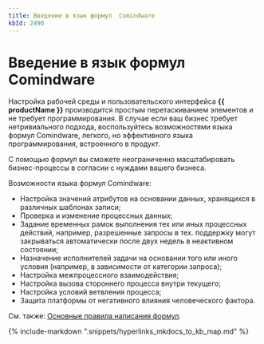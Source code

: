 ```yaml
---
title: Введение в язык формул  Comindware
kbId: 2490
---
```


# Введение в язык формул Comindware

Настройка рабочей среды и пользовательского интерфейса **{{ productName }}** производится простым перетаскиванием элементов и не требует программирования. В случае если ваш бизнес требует нетривиального подхода, воспользуйтесь возможностями языка формул Comindware, легкого, но эффективного языка программирования, встроенного в продукт.

С помощью формул вы сможете неограниченно масштабировать бизнес-процессы в согласии с нуждами вашего бизнеса.

Возможности языка формул Comindware:

- Настройка значений атрибутов на основании данных, хранящихся в различных шаблонах записи;
- Проверка и изменение процессных данных;
- Задание временных рамок выполнения тех или иных процессных действий, например, разрешенные запросы в тех. поддержку могут закрываться автоматически после двух недель в неактивном состоянии;
- Назначение исполнителей задачи на основании того или иного условия (например, в зависимости от категории запроса);
- Настройка межпроцессного взаимодействия;
- Настройка вызова стороннего процесса внутри текущего;
- Настройка условий ветвления процесса;
- Защита платформы от негативного влияния человеческого фактора.

См. также: [Основные правила написания формул](https://kb.comindware.ru/article.php?id=2491).

{% include-markdown ".snippets/hyperlinks_mkdocs_to_kb_map.md" %}

